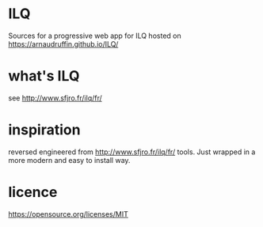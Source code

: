 # ILQ

Sources for a progressive web app for ILQ hosted on https://arnaudruffin.github.io/ILQ/

# what's ILQ 
see http://www.sfjro.fr/ilq/fr/

# inspiration
reversed engineered from http://www.sfjro.fr/ilq/fr/ tools. Just wrapped in a more modern and easy to install way.

# licence 

https://opensource.org/licenses/MIT
